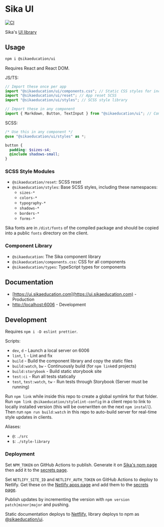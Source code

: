 # Sika UI

[![CI](https://github.com/sikaeducation/ui/actions/workflows/main.yml/badge.svg)](https://github.com/sikaeducation/ui/actions/workflows/main.yml)

Sika's [UI library](https://ui.sikaeducation.com)

## Usage

```bash
npm i @sikaeducation/ui
```

Requires React and React DOM.

JS/TS:

```javascript
// Import these once per app
import "@sikaeducation/ui/components.css"; // Static CSS styles for included components
import "@sikaeducation/ui/reset"; // App reset SCSS
import "@sikaeducation/ui/styles"; // SCSS style library

// Import these in any component
import { Markdown, Button, TextInput } from "@sikaeducation/ui"; // Component library
```

SCSS:

```scss
/* Use this in any component */
@use "@sikaeducation/ui/styles" as *;

button {
  padding: $sizes-s4;
  @include shadows-small;
}
```

### SCSS Style Modules

- `@sikaeducation/reset`: SCSS reset
- `@sikaeducation/styles`: Base SCSS styles, including these namespaces:
  - `sizes-*`
  - `colors-*`
  - `typography-*`
  - `shadows-*`
  - `borders-*`
  - `forms-*`

Sika fonts are in `/dist/fonts` of the compiled package and should be copied into a public `fonts` directory on the client.

### Component Library

- `@sikaeducation`: The Sika component library
- `@sikaeducation/components.css`: CSS for all components
- `@sikaeducation/types`: TypeScript types for components

## Documentation

- [https://ui.sikaeducation.com](https://ui.sikaeducation.com) - Production
- [http://localhost:6006](http://localhost:6006) - Development

## Development

Requires `npm i -D eslint prettier`.

Scripts:

- `dev`, `d` - Launch a local server on 6006
- `lint`, `l` - Lint and fix
- `build` - Build the component library and copy the static files
- `build:watch`, `bw` - Continuously build (for `npm link`ed projects)
- `build:storybook` - Build static storybook site
- `test:ci` - Run all tests statically
- `test`, `test:watch`, `tw` - Run tests through Storybook (Server must be running)

Run `npm link` while inside this repo to create a global symlink for that folder. Run `npm link @sikaeducation/stylelint-config` in a client repo to link to locally installed version (this will be overwritten on the next `npm install`). Then run `npm run build:watch` in this repo to auto-build server for real-time style updates in clients.

Aliases:

- `@`: `./src`
- `$`: `./style-library`

### Deployment

Set `NPM_TOKEN` on GitHub Actions to publish. Generate it on [Sika's npm page](https://www.npmjs.com/settings/sikaeducation/tokens) then add it to the [secrets page](https://github.com/sikaeducation/eslint-config/settings/secrets/actions).

Set `NETLIFY_SITE_ID` and `NETLIFY_AUTH_TOKEN` on GitHub Actions to deploy to Netlify. Get these on the [Netlify apps page](https://app.netlify.com/user/applications) and add them to the [secrets page](https://github.com/sikaeducation/eslint-config/settings/secrets/actions).

Publish updates by incrementing the version with `npm version patch|minor|major` and pushing.

Static documentation deploys to [Netflify](https://app.netlify.com/sites/sikaeducation-ui/overview), library deploys to npm as [@sikaeducation/ui](https://www.npmjs.com/package/@sikaeducation/ui).
